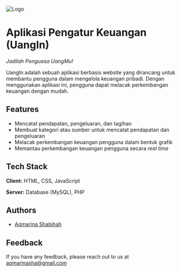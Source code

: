 ![Logo](https://uangin.000webhostapp.com/img/UangInGreen.svg)


# Aplikasi Pengatur Keuangan (UangIn)
_Jadilah Penguasa UangMu!_

UangIn adalah sebuah aplikasi berbasis website yang dirancang untuk membantu pengguna dalam mengelola keuangan pribadi. Dengan menggunakan aplikasi ini, pengguna dapat melacak perkembangan keuangan dengan mudah.

## Features
- Mencatat pendapatan, pengeluaran, dan tagihan
- Membuat kategori atau sumber untuk mencatat pendapatan dan pengeluaran
- Melacak perkembangan keuangan pengguna dalam bentuk grafik
- Memantau perkembangan keuangan pengguna secara _real time_

## Tech Stack
**Client:** HTML, CSS, JavaScript

**Server:** Database (MySQL), PHP

## Authors
- [Aqmarina Shabihah](https://www.github.com/aqmarinash)

## Feedback
If you have any feedback, please reach out to us at aqmarinasha@gmail.com






